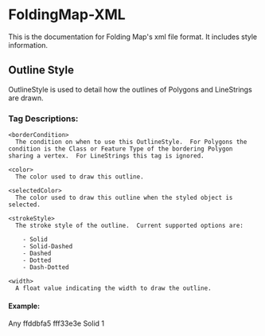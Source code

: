 # FoldingMap-XML

  This is the documentation for Folding Map's xml file format.  It includes style information.

## Outline Style
  OutlineStyle is used to detail how the outlines of Polygons and LineStrings are drawn.

### Tag Descriptions:

    <borderCondition>
      The condition on when to use this OutlineStyle.  For Polygons the condition is the Class or Feature Type of the bordering Polygon sharing a vertex.  For LineStrings this tag is ignored.

    <color> 
      The color used to draw this outline.

    <selectedColor>
      The color used to draw this outline when the styled object is selected.

    <strokeStyle>
      The stroke style of the outline.  Current supported options are:

        - Solid
        - Solid-Dashed
        - Dashed
        - Dotted
        - Dash-Dotted

    <width>
      A float value indicating the width to draw the outline.

####  Example:

  <outlineStyle>
    <borderCondition>Any</borderCondition>
	  <color>ffddbfa5</color>
	  <selectedColor>fff33e3e</selectedColor>
	  <strokeStyle>Solid</strokeStyle>
	  <width>1</width>
  </outlineStyle>
